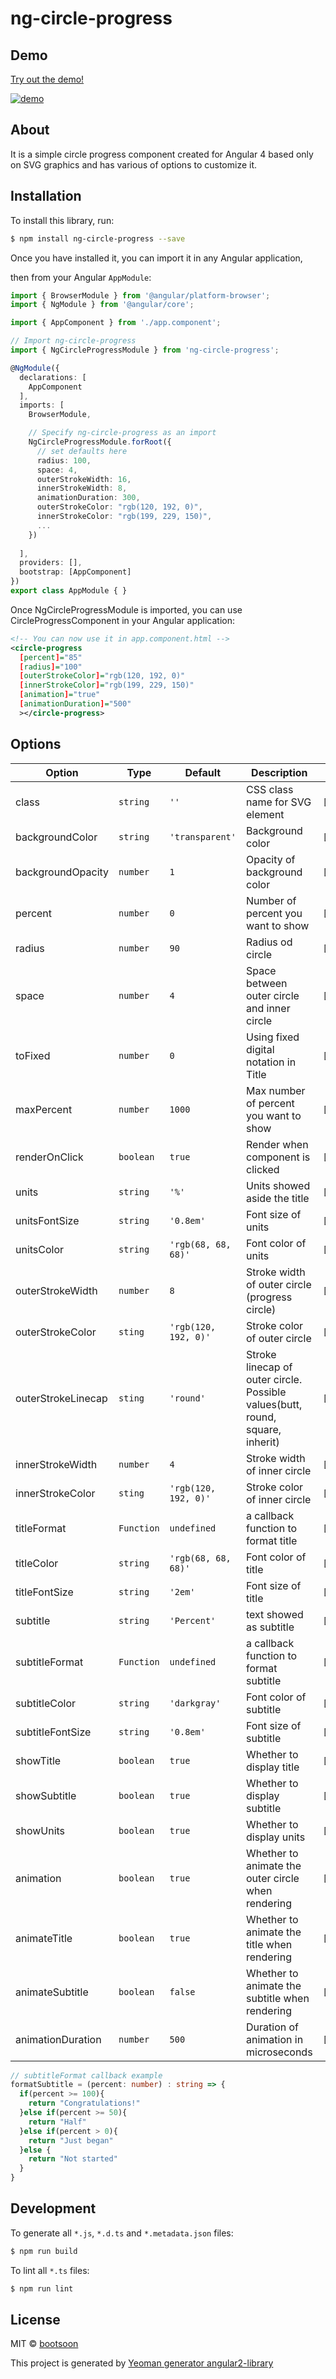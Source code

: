 # ng-circle-progress

## Demo

[Try out the demo!](https://bootsoon.github.io/ng-circle-progress/)

[![demo](https://raw.githubusercontent.com/bootsoon/ng-circle-progress/master/demo.png)](https://bootsoon.github.io/ng-circle-progress/)

## About

It is a simple circle progress component created for Angular 4 based only on SVG graphics and has various of options to customize it. 

## Installation

To install this library, run:

```bash
$ npm install ng-circle-progress --save
```

Once you have installed it, you can import it in any Angular application,

then from your Angular `AppModule`:

```typescript
import { BrowserModule } from '@angular/platform-browser';
import { NgModule } from '@angular/core';

import { AppComponent } from './app.component';

// Import ng-circle-progress
import { NgCircleProgressModule } from 'ng-circle-progress';

@NgModule({
  declarations: [
    AppComponent
  ],
  imports: [
    BrowserModule,

    // Specify ng-circle-progress as an import
    NgCircleProgressModule.forRoot({
      // set defaults here
      radius: 100,
      space: 4,
      outerStrokeWidth: 16,
      innerStrokeWidth: 8,
      animationDuration: 300,
      outerStrokeColor: "rgb(120, 192, 0)",
      innerStrokeColor: "rgb(199, 229, 150)",
      ...
    })
    
  ],
  providers: [],
  bootstrap: [AppComponent]
})
export class AppModule { }
```

Once NgCircleProgressModule is imported, you can use CircleProgressComponent in your Angular application:

```xml
<!-- You can now use it in app.component.html -->
<circle-progress 
  [percent]="85" 
  [radius]="100" 
  [outerStrokeColor]="rgb(120, 192, 0)"
  [innerStrokeColor]="rgb(199, 229, 150)"
  [animation]="true"
  [animationDuration]="500"
  ></circle-progress>

```

## Options

Option | Type | Default | Description | Example
--- | --- | --- | --- | ---
class | `string` | `''` | CSS class name for SVG element | `[class]="cursor-pointer"`
backgroundColor | `string` | `'transparent'` | Background color | `[backgroundColor]="'white'"`
backgroundOpacity | `number` | `1` | Opacity of background color | `[backgroundOpacity]="0.8"`
percent | `number` | `0` | Number of percent you want to show | `[percent]="20"`
radius | `number` | `90` | Radius od circle | `[radius]="90"`
space | `number` | `4` | Space between outer circle and inner circle | `[space]="0"`
toFixed | `number` | `0` | Using fixed digital notation in Title | `[toFixed]="2"`
maxPercent | `number` | `1000` | Max number of percent you want to show | `[maxPercent]="2000"`
renderOnClick | `boolean` | `true` | Render when component is clicked | `[renderOnClick]="false"`
units | `string` | `'%'` | Units showed aside the title | `[units]="'percent'"`
unitsFontSize | `string` | `'0.8em'` | Font size of units | `[unitsFontSize]="'10px'"`
unitsColor | `string` | `'rgb(68, 68, 68)'` | Font color of units | `[unitsColor]="'darkgray'"`
outerStrokeWidth | `number` | `8` | Stroke width of outer circle (progress circle) | `[outerStrokeWidth]="16"`
outerStrokeColor | `sting` | `'rgb(120, 192, 0)'` | Stroke color of outer circle | `[outerStrokeColor]="'lightgreen'"`
outerStrokeLinecap | `sting` | `'round'` | Stroke linecap of outer circle. Possible values(butt, round, square, inherit) | `[outerStrokeLinecap]="'square'"`
innerStrokeWidth | `number` | `4` | Stroke width of inner circle | `[innerStrokeWidth]="8"`
innerStrokeColor | `sting` | `'rgb(120, 192, 0)'` | Stroke color of inner circle | `[outerStrokeColor]="'gray'"`
titleFormat | `Function` | `undefined` | a callback function to format title | `[titleFormat]="formatTitle"`
titleColor | `string` | `'rgb(68, 68, 68)'` | Font color of title | `[titleColor]="'darkgray'"`
titleFontSize | `string` | `'2em'` | Font size of title | `[titleFontSize]="'18px'"`
subtitle | `string` | `'Percent'` | text showed as subtitle | `[subtitle]="'Well done!'"`
subtitleFormat | `Function` | `undefined` | a callback function to format subtitle | `[subtitleFormat]="formatSubtitle"`
subtitleColor | `string` | `'darkgray'` | Font color of subtitle | `[titleColor]="'darkgray'"`
subtitleFontSize | `string` | `'0.8em'` | Font size of subtitle | `[titleFontSize]="'18px'"`
showTitle | `boolean` | `true` | Whether to display title | `[showTitle]="false"`
showSubtitle | `boolean` | `true` | Whether to display subtitle | `[showSubtitle]="false"`
showUnits | `boolean` | `true` | Whether to display units | `[showUnits]="false"`
animation | `boolean` | `true` | Whether to animate the outer circle when rendering  | `[animation]="false"`
animateTitle | `boolean` | `true` | Whether to animate the title when rendering  | `[animateTitle]="false"`
animateSubtitle | `boolean` | `false` | Whether to animate the subtitle when rendering  | `[animateSubtitle]="true"`
animationDuration | `number` | `500` | Duration of animation in microseconds | `[animationDuration]="1000"`


```typescript
// subtitleFormat callback example
formatSubtitle = (percent: number) : string => {
  if(percent >= 100){
    return "Congratulations!"
  }else if(percent >= 50){
    return "Half"
  }else if(percent > 0){
    return "Just began"
  }else {
    return "Not started"
  }
}

```

## Development

To generate all `*.js`, `*.d.ts` and `*.metadata.json` files:

```bash
$ npm run build
```

To lint all `*.ts` files:

```bash
$ npm run lint
```

## License

MIT © [bootsoon](mailto:bootsoon@aliyun.com)

This project is generated by [Yeoman generator angular2-library](https://github.com/jvandemo/generator-angular2-library)

